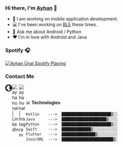 ### Hi there, I'm [Ayhan](https://ayhanunal.site/) 👋

- 📱 I am working on mobile application development.
- 💻 I've been working on [BLE](https://punchthrough.com/android-ble-guide/) these times.
- 💬 Ask me about Android / Python
- ❤️ I'm in love with Android and Java

### Spotify 🎧
[<img src="https://spotify-now-playing-beta.vercel.app/api/spotify" alt="Ayhan Ünal Spotify Playing" width="400" />](https://open.spotify.com/track/4J4zx8xGJpuGndrVc06KaT?si=1d9534aaed9b4e46)

### Contact Me

[<img align="left" alt="ayhanunal" width="22px" src="https://raw.githubusercontent.com/iconic/open-iconic/master/svg/globe.svg" />][website]
[<img align="left" alt="ayhanunal | LinkedIn" width="22px" src="https://cdn.jsdelivr.net/npm/simple-icons@v3/icons/linkedin.svg" />][linkedin]
[<img align="left" alt="ayhanunal | Instagram" width="22px" src="https://cdn.jsdelivr.net/npm/simple-icons@v3/icons/instagram.svg" />][instagram]

<br />
<br />


📊 **Technologies**
<!--START_SECTION:waka-->
```text
Kotlin    --->  ██████████████████████▒░░
Java      --->  ████████████████████▒░░░░
Python    --->  ██████████████████████▒░░
Swift     --->  █████████████▒░░░░░░░░░░░
Flutter   --->  ███████████████▒░░░░░░░░░
Json/XML  --->	███████████████████████▒░
```
<!--END_SECTION:waka-->





[website]: https://ayhanunal.site/
[instagram]: https://www.instagram.com/ayhannunl/
[linkedin]: https://www.linkedin.com/in/ayhanunal/

